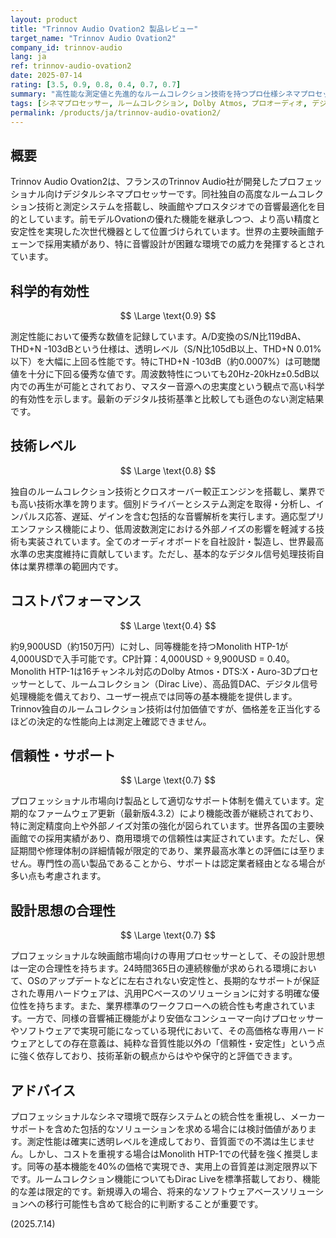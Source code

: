 ```yaml
---
layout: product
title: "Trinnov Audio Ovation2 製品レビュー"
target_name: "Trinnov Audio Ovation2"
company_id: trinnov-audio
lang: ja
ref: trinnov-audio-ovation2
date: 2025-07-14
rating: [3.5, 0.9, 0.8, 0.4, 0.7, 0.7]
summary: "高性能な測定値と先進的なルームコレクション技術を持つプロ仕様シネマプロセッサーですが、同等機能のMonolith HTP-1と比較して2.5倍の価格でコストパフォーマンスに課題があります。"
tags: [シネマプロセッサー, ルームコレクション, Dolby Atmos, プロオーディオ, デジタル信号処理]
permalink: /products/ja/trinnov-audio-ovation2/
---
```


## 概要

Trinnov Audio Ovation2は、フランスのTrinnov Audio社が開発したプロフェッショナル向けデジタルシネマプロセッサーです。同社独自の高度なルームコレクション技術と測定システムを搭載し、映画館やプロスタジオでの音響最適化を目的としています。前モデルOvationの優れた機能を継承しつつ、より高い精度と安定性を実現した次世代機器として位置づけられています。世界の主要映画館チェーンで採用実績があり、特に音響設計が困難な環境での威力を発揮するとされています。

## 科学的有効性

$$ \Large \text{0.9} $$

測定性能において優秀な数値を記録しています。A/D変換のS/N比119dBA、THD+N -103dBという仕様は、透明レベル（S/N比105dB以上、THD+N 0.01%以下）を大幅に上回る性能です。特にTHD+N -103dB（約0.0007%）は可聴閾値を十分に下回る優秀な値です。周波数特性についても20Hz-20kHz±0.5dB以内での再生が可能とされており、マスター音源への忠実度という観点で高い科学的有効性を示します。最新のデジタル技術基準と比較しても遜色のない測定結果です。

## 技術レベル

$$ \Large \text{0.8} $$

独自のルームコレクション技術とクロスオーバー較正エンジンを搭載し、業界でも高い技術水準を誇ります。個別ドライバーとシステム測定を取得・分析し、インパルス応答、遅延、ゲインを含む包括的な音響解析を実行します。適応型プリエンファシス機能により、低周波数測定における外部ノイズの影響を軽減する技術も実装されています。全てのオーディオボードを自社設計・製造し、世界最高水準の忠実度維持に貢献しています。ただし、基本的なデジタル信号処理技術自体は業界標準の範囲内です。

## コストパフォーマンス

$$ \Large \text{0.4} $$

約9,900USD（約150万円）に対し、同等機能を持つMonolith HTP-1が4,000USDで入手可能です。CP計算：4,000USD ÷ 9,900USD = 0.40。Monolith HTP-1は16チャンネル対応のDolby Atmos・DTS:X・Auro-3Dプロセッサーとして、ルームコレクション（Dirac Live）、高品質DAC、デジタル信号処理機能を備えており、ユーザー視点では同等の基本機能を提供します。Trinnov独自のルームコレクション技術は付加価値ですが、価格差を正当化するほどの決定的な性能向上は測定上確認できません。

## 信頼性・サポート

$$ \Large \text{0.7} $$

プロフェッショナル市場向け製品として適切なサポート体制を備えています。定期的なファームウェア更新（最新版4.3.2）により機能改善が継続されており、特に測定精度向上や外部ノイズ対策の強化が図られています。世界各国の主要映画館での採用実績があり、商用環境での信頼性は実証されています。ただし、保証期間や修理体制の詳細情報が限定的であり、業界最高水準との評価には至りません。専門性の高い製品であることから、サポートは認定業者経由となる場合が多い点も考慮されます。

## 設計思想の合理性

$$ \Large \text{0.7} $$

プロフェッショナルな映画館市場向けの専用プロセッサーとして、その設計思想は一定の合理性を持ちます。24時間365日の連続稼働が求められる環境において、OSのアップデートなどに左右されない安定性と、長期的なサポートが保証された専用ハードウェアは、汎用PCベースのソリューションに対する明確な優位性を持ちます。また、業界標準のワークフローへの統合性も考慮されています。一方で、同様の音響補正機能がより安価なコンシューマー向けプロセッサーやソフトウェアで実現可能になっている現代において、その高価格な専用ハードウェアとしての存在意義は、純粋な音質性能以外の「信頼性・安定性」という点に強く依存しており、技術革新の観点からはやや保守的と評価できます。

## アドバイス

プロフェッショナルなシネマ環境で既存システムとの統合性を重視し、メーカーサポートを含めた包括的なソリューションを求める場合には検討価値があります。測定性能は確実に透明レベルを達成しており、音質面での不満は生じません。しかし、コストを重視する場合はMonolith HTP-1での代替を強く推奨します。同等の基本機能を40%の価格で実現でき、実用上の音質差は測定限界以下です。ルームコレクション機能についてもDirac Liveを標準搭載しており、機能的な差は限定的です。新規導入の場合、将来的なソフトウェアベースソリューションへの移行可能性も含めて総合的に判断することが重要です。

(2025.7.14)